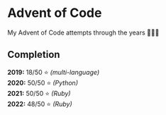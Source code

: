 # Advent of Code

My Advent of Code attempts through the years 🎄🎁🎅

## Completion

**2019:** 18/50 ⭐️ *(multi-language)*  
**2020:** 50/50 ⭐️ *(Python)*  
**2021:** 50/50 ⭐️ *(Ruby)*  
**2022:** 48/50 ⭐️ *(Ruby)*  
